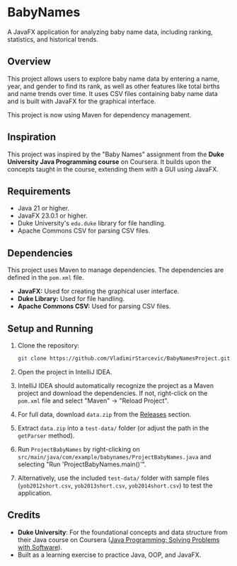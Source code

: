 # BabyNames

A JavaFX application for analyzing baby name data, including ranking, statistics, and historical trends.

## Overview

This project allows users to explore baby name data by entering a name, year, and gender to find its rank, as well as other features like total births and name trends over time. It uses CSV files containing baby name data and is built with JavaFX for the graphical interface.

This project is now using Maven for dependency management.

## Inspiration

This project was inspired by the "Baby Names" assignment from the **Duke University Java Programming course** on Coursera. It builds upon the concepts taught in the course, extending them with a GUI using JavaFX.

## Requirements

- Java 21 or higher.
- JavaFX 23.0.1 or higher.
- Duke University's `edu.duke` library for file handling.
- Apache Commons CSV for parsing CSV files.

## Dependencies

This project uses Maven to manage dependencies. The dependencies are defined in the `pom.xml` file.

-   **JavaFX:**  Used for creating the graphical user interface.
-   **Duke Library:**  Used for file handling.
-   **Apache Commons CSV:** Used for parsing CSV files.

## Setup and Running

1.  Clone the repository:

    ```bash
    git clone https://github.com/VladimirStarcevic/BabyNamesProject.git
    ```

2.  Open the project in IntelliJ IDEA.

3.  IntelliJ IDEA should automatically recognize the project as a Maven project and download the dependencies. If not, right-click on the `pom.xml` file and select "Maven" -> "Reload Project".

4.  For full data, download `data.zip` from the [Releases](https://github.com/VladimirStarcevic/BabyNamesProject/releases) section.

5.  Extract `data.zip` into a `test-data/` folder (or adjust the path in the `getParser` method).

6.  Run `ProjectBabyNames` by right-clicking on `src/main/java/com/example/babynames/ProjectBabyNames.java` and selecting "Run 'ProjectBabyNames.main()'".

7. Alternatively, use the included `test-data/` folder with sample files (`yob2012short.csv`, `yob2013short.csv`, `yob2014short.csv`) to test the application.

## Credits

-   **Duke University**: For the foundational concepts and data structure from their Java course on Coursera ([Java Programming: Solving Problems with Software](https://www.coursera.org/learn/java-programming)).
-   Built as a learning exercise to practice Java, OOP, and JavaFX.
